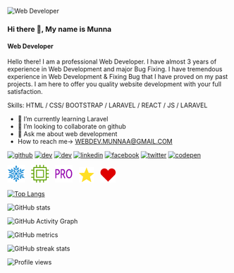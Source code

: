 ![Web Developer](https://scontent.fdac24-4.fna.fbcdn.net/v/t39.30808-6/297111591_126078490136091_6072039230151489764_n.jpg?_nc_cat=101&ccb=1-7&_nc_sid=e3f864&_nc_eui2=AeFZpjThmp53mciCGWlg8Gw0f_Sw6ns906Z_9LDqez3TpoaOFOlEseGAxhb1DHezNxFr69xzY5XMj_WmKqBhhl9X&_nc_ohc=2STTkFFruG8AX9RnrbU&_nc_ht=scontent.fdac24-4.fna&oh=00_AfDmGx0XuRq6PPh3lzy11NlRLQp0JG1T2c4nY8B4uaKPpg&oe=639A1654)
### Hi there 👋, My name is Munna
#### Web Developer
Hello there! I am a professional Web Developer. I have almost 3 years of experience in Web Development and major Bug Fixing. I have tremendous experience in Web Development & Fixing Bug that I have proved on my past projects. I am here to offer you quality website development with your full satisfaction. 

Skills: HTML / CSS/ BOOTSTRAP / LARAVEL /  REACT / JS / LARAVEL

- 🌱 I’m currently learning Laravel 
- 👯 I’m looking to collaborate on github 
- 💬 Ask me about web development 
- How to reach me-> WEBDEV.MUNNAA@GMAIL.COM


[<img src='https://cdn.jsdelivr.net/npm/simple-icons@3.0.1/icons/github.svg' alt='github' height='40'>](https://github.com/webdev-munna)  [<img src='https://cdn.jsdelivr.net/npm/simple-icons@3.0.1/icons/dev-dot-to.svg' alt='dev' height='40'>](https://dev.to/webdevmunna)  [<img src='https://cdn.jsdelivr.net/npm/simple-icons@3.0.1/icons/hashnode.svg' alt='dev' height='40'>](@webdev99)  [<img src='https://cdn.jsdelivr.net/npm/simple-icons@3.0.1/icons/linkedin.svg' alt='linkedin' height='40'>](https://www.linkedin.com/in/webdeveloper2030/)  [<img src='https://cdn.jsdelivr.net/npm/simple-icons@3.0.1/icons/facebook.svg' alt='facebook' height='40'>](https://www.facebook.com/webdevmunna)  [<img src='https://cdn.jsdelivr.net/npm/simple-icons@3.0.1/icons/twitter.svg' alt='twitter' height='40'>](https://twitter.com/@webdev_munna)  [<img src='https://cdn.jsdelivr.net/npm/simple-icons@3.0.1/icons/codepen.svg' alt='codepen' height='40'>](https://codepen.io/webdev-munna)  

<a href='https://archiveprogram.github.com/'><img src='https://raw.githubusercontent.com/acervenky/animated-github-badges/master/assets/acbadge.gif' width='40' height='40'></a> <a href='https://docs.github.com/en/developers'><img src='https://raw.githubusercontent.com/acervenky/animated-github-badges/master/assets/devbadge.gif' width='40' height='40'></a> <a href='https://github.com/pricing'><img src='https://raw.githubusercontent.com/acervenky/animated-github-badges/master/assets/pro.gif' width='40' height='40'></a> <a href='https://stars.github.com/'><img src='https://raw.githubusercontent.com/acervenky/animated-github-badges/master/assets/starbadge.gif' width='35' height='35'></a> <a href='https://docs.github.com/en/github/supporting-the-open-source-community-with-github-sponsors'><img src='https://raw.githubusercontent.com/acervenky/animated-github-badges/master/assets/sponsorbadge.gif' width='35' height='35'></a> 

[![Top Langs](https://github-readme-stats.vercel.app/api/top-langs/?username=webdev-munna)](https://github.com/anuraghazra/github-readme-stats)

![GitHub stats](https://github-readme-stats.vercel.app/api?username=webdev-munna&show_icons=true&count_private=true)  

![GitHub Activity Graph](https://activity-graph.herokuapp.com/graph?username=webdev-munna)  

![GitHub metrics](https://metrics.lecoq.io/webdev-munna)  

![GitHub streak stats](https://streak-stats.demolab.com/?user=webdev-munna)  

![Profile views](https://gpvc.arturio.dev/webdev-munna)  
